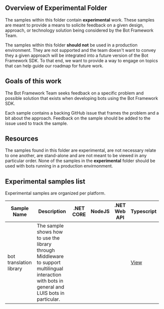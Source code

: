 ## Overview of Experimental Folder

The samples within this folder contain **experimental** work.  These samples are meant to provide a means to solicite 
feedback on a given design, approach, or technology solution being considered by the Bot Framework Team.  

The samples within this folder **should not** be used in a production environment.  They are not supported and the team doesn't want to 
convey they a given approach will be integrated into a future version of the Bot Framework SDK.  To that end, we want to provide a 
way to engage on topics that can help guide our roadmap for future work.

## Goals of this work
The Bot Framework Team seeks feedback on a specific problem and possible solution that exists when developing bots using the Bot Framework SDK.

Each sample contains a backing GitHub issue that frames the problem and a bit about the approach.  Feedback on the sample should be added to the issue used to track the sample.  


## Resources
The samples found in this folder are experimental, are not necessary relate to one another, are stand-alone and are not meant to be viewed in any particular order.  None of the samples in the **experimental** folder should be used with bots running in a production envirnonment.


## Experimental samples list

Experimental samples are organized per platform.


| Sample Name           | Description                                                                    | .NET CORE   | NodeJS      | .NET Web API | Typescript  |
|-----------------------|--------------------------------------------------------------------------------|-------------|-------------|--------------|-------------|
|bot translation library| The sample shows how to use the library through Middleware to support multilingual interaction with bots in general and LUIS bots in particular.                                                                                                 | | | |[View][ts#1] |


[cs#1]:samples/csharp_dotnetcore/01.console-echo

[wa#2]:samples/csharp_webapi/02.echo-with-counter

[ts#1]:javascript_typescript/multi-lingual-luis-bot

[js#1]:samples/javascript_nodejs/01.console-echo


